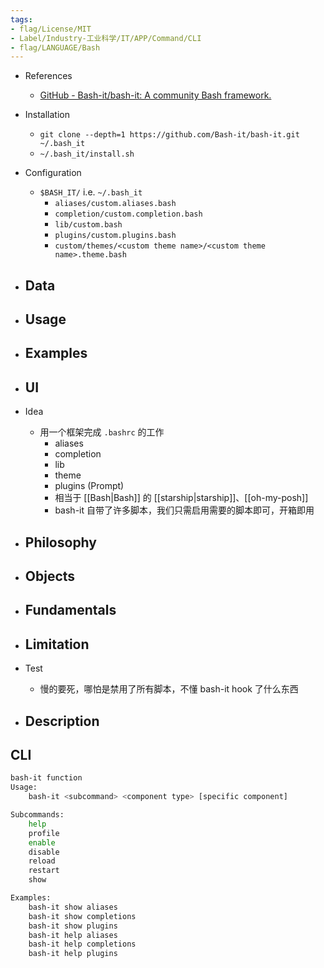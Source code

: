 ```yaml
---
tags:
- flag/License/MIT
- Label/Industry-工业科学/IT/APP/Command/CLI
- flag/LANGUAGE/Bash
---
```


- References
    - [GitHub - Bash-it/bash-it: A community Bash framework.](https://github.com/Bash-it/bash-it)

- Installation
    - `git clone --depth=1 https://github.com/Bash-it/bash-it.git ~/.bash_it`
    - `~/.bash_it/install.sh`

- Configuration
    - `$BASH_IT/` i.e. `~/.bash_it`
        - `aliases/custom.aliases.bash`
        - `completion/custom.completion.bash`
        - `lib/custom.bash`
        - `plugins/custom.plugins.bash`
        - `custom/themes/<custom theme name>/<custom theme name>.theme.bash`

- Data
    - 

- Usage
    - 

- Examples
    - 

- UI
    - 

- Idea
    - 用一个框架完成 `.bashrc` 的工作
        - aliases
        - completion
        - lib
        - theme
        - plugins (Prompt)
        - 相当于 [[Bash|Bash]] 的 [[starship|starship]]、[[oh-my-posh]]
        - bash-it 自带了许多脚本，我们只需启用需要的脚本即可，开箱即用

- Philosophy
    - 

- Objects
    - 

- Fundamentals
    - 

- Limitation
    - 

- Test
    - 慢的要死，哪怕是禁用了所有脚本，不懂 bash-it hook 了什么东西

- Description
    - 

## CLI

```bash
bash-it function
Usage:
    bash-it <subcommand> <component type> [specific component]

Subcommands:
    help
    profile
    enable
    disable
    reload
    restart
    show

Examples:
    bash-it show aliases
    bash-it show completions
    bash-it show plugins
    bash-it help aliases
    bash-it help completions
    bash-it help plugins


```
